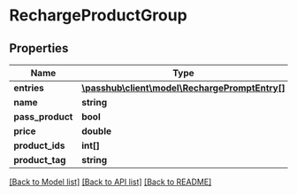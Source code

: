 # RechargeProductGroup

## Properties
Name | Type | Description | Notes
------------ | ------------- | ------------- | -------------
**entries** | [**\passhub\client\model\RechargePromptEntry[]**](RechargePromptEntry.md) |  | [optional] 
**name** | **string** |  | [optional] 
**pass_product** | **bool** |  | [optional] 
**price** | **double** |  | [optional] 
**product_ids** | **int[]** |  | [optional] 
**product_tag** | **string** |  | [optional] 

[[Back to Model list]](../README.md#documentation-for-models) [[Back to API list]](../README.md#documentation-for-api-endpoints) [[Back to README]](../README.md)


